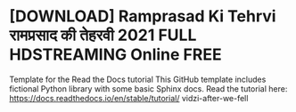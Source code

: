 # [DOWNLOAD] Ramprasad Ki Tehrvi रामप्रसाद की तेहरवी 2021 FULL HDSTREAMING Online FREE
Template for the Read the Docs tutorial This GitHub template includes fictional Python library with some basic Sphinx docs.  Read the tutorial here:  https://docs.readthedocs.io/en/stable/tutorial/
vidzi-after-we-fell